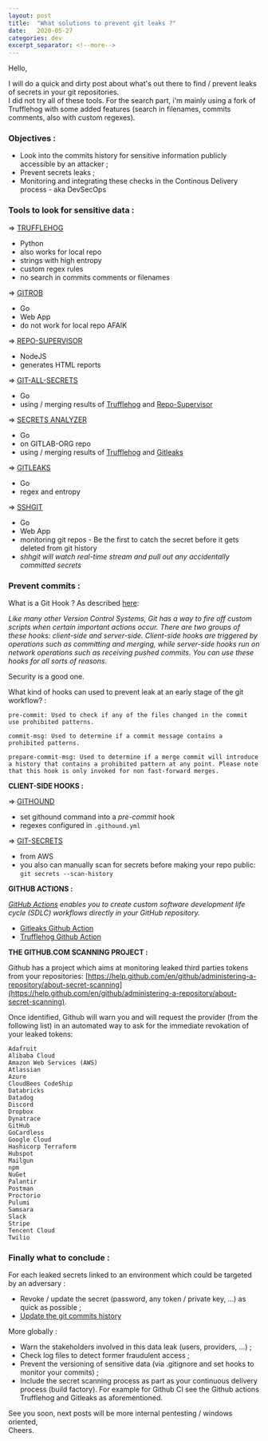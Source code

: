 ```yaml
---
layout: post
title:  "What solutions to prevent git leaks ?"
date:   2020-05-27
categories: dev
excerpt_separator: <!--more-->
---
```

Hello,  
  
I will do a quick and dirty post about what's out there to find / prevent leaks of secrets in your git repositories.  
I did not try all of these tools. For the search part, i'm mainly using a fork of Trufflehog with some added features (search in filenames, commits comments, also with custom regexes).  
  
### Objectives :  
  
 - Look into the commits history for sensitive information publicly accessible by an attacker ;
 - Prevent secrets leaks ;
 - Monitoring and integrating these checks in the Continous Delivery process - aka DevSecOps
<!--more-->
  
### Tools to look for sensitive data :

=> [TRUFFLEHOG](https://github.com/dxa4481/truffleHog)
   - Python
   - also works for local repo
   - strings with high entropy
   - custom regex rules
   - no search in commits comments or filenames  
  
=> [GITROB](http://michenriksen.com/blog/gitrob-putting-the-open-source-in-osint/)  
   - Go
   - Web App
   - do not work for local repo AFAIK
  
=> [REPO-SUPERVISOR](https://github.com/auth0/repo-supervisor)
   - NodeJS
   - generates HTML reports

=> [GIT-ALL-SECRETS](https://github.com/anshumanbh/git-all-secrets)
   - Go
   - using / merging results of [Trufflehog](https://github.com/dxa4481/truffleHog) and [Repo-Supervisor](https://github.com/dxa4481/truffleHog)

=> [SECRETS ANALYZER](https://gitlab.com/gitlab-org/security-products/analyzers/secrets)
   - Go
   - on GITLAB-ORG repo 
   - using / merging results of [Trufflehog](https://github.com/dxa4481/truffleHog) and [Gitleaks](https://github.com/zricethezav/gitleaks)

=> [GITLEAKS](https://github.com/zricethezav/gitleaks)
   - Go
   - regex and entropy

=> [SSHGIT](https://github.com/eth0izzle/shhgit)
   - Go
   - Web App
   - monitoring git repos - Be the first to catch the secret before it gets deleted from git history
   - *shhgit will watch real-time stream and pull out any accidentally committed secrets*
    
### Prevent commits :

What is a Git Hook ? As described [here](https://git-scm.com/book/en/v2/Customizing-Git-Git-Hooks):  

*Like many other Version Control Systems, Git has a way to fire off custom scripts when certain important actions occur. There are two groups of these hooks: client-side and server-side. Client-side hooks are triggered by operations such as committing and merging, while server-side hooks run on network operations such as receiving pushed commits. You can use these hooks for all sorts of reasons.*
  
Security is a good one.  
  
What kind of hooks can used to prevent leak at an early stage of the git workflow? :  
```
pre-commit: Used to check if any of the files changed in the commit use prohibited patterns.

commit-msg: Used to determine if a commit message contains a prohibited patterns.

prepare-commit-msg: Used to determine if a merge commit will introduce a history that contains a prohibited pattern at any point. Please note that this hook is only invoked for non fast-forward merges.
```  

**CLIENT-SIDE HOOKS :**  

=> [GITHOUND](https://github.com/ezekg/git-hound)
  - set githound command into a *pre-commit* hook
  - regexes configured in ```.githound.yml```  

=> [GIT-SECRETS](https://github.com/awslabs/git-secrets)
  - from AWS
  - you also can manually scan for secrets before making your repo public: ```git secrets --scan-history```
  
**GITHUB ACTIONS :**  

*[GitHub Actions](https://help.github.com/en/actions/getting-started-with-github-actions/about-github-actions) enables you to create custom software development life cycle (SDLC) workflows directly in your GitHub repository.*  
  
 - [Gitleaks Github Action](https://github.com/marketplace/actions/gitleaks)
 - [Trufflehog Github Action](https://github.com/marketplace/actions/trufflehog-actions-scan)


**THE GITHUB.COM SCANNING PROJECT :**  

Github has a project which aims at monitoring leaked third parties tokens from your repositories: [https://help.github.com/en/github/administering-a-repository/about-secret-scanning](https://help.github.com/en/github/administering-a-repository/about-secret-scanning).  

Once identified, Github will warn you and will request the provider (from the following list) in an automated way to ask for the immediate revokation of your leaked tokens:  

```
Adafruit
Alibaba Cloud
Amazon Web Services (AWS)
Atlassian
Azure
CloudBees CodeShip
Databricks
Datadog
Discord
Dropbox
Dynatrace
GitHub
GoCardless
Google Cloud
Hashicorp Terraform
Hubspot
Mailgun
npm
NuGet
Palantir
Postman
Proctorio
Pulumi
Samsara
Slack
Stripe
Tencent Cloud
Twilio
```
  
### Finally what to conclude :
  
For each leaked secrets linked to an environment which could be targeted by an adversary :  
 - Revoke / update the secret (password, any token / private key, ...) as quick as possible ;
 - [Update the git commits history](https://help.github.com/en/github/authenticating-to-github/removing-sensitive-data-from-a-repository)  
  
More globally :  
 - Warn the stakeholders involved in this data leak (users, providers, ...) ;  
 - Check log files to detect former fraudulent access ;
 - Prevent the versioning of sensitive data (via .gitignore and set hooks to monitor your commits) ;  
 - Include the secret scanning process as part as your continuous delivery process (build factory). For example for Github CI see the Github actions Trufflehog and Gitleaks as aforementioned. 
  
  
See you soon, next posts will be more internal pentesting / windows oriented,  
Cheers.
